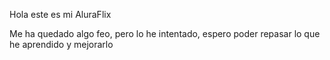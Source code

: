 Hola este es mi AluraFlix

Me ha quedado algo feo, pero lo he intentado, espero poder repasar lo que he aprendido y mejorarlo

